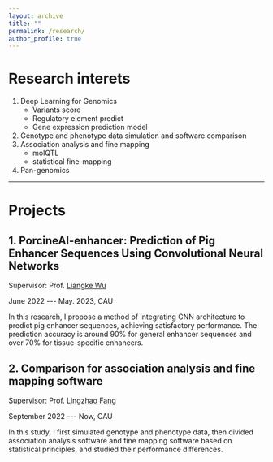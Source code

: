 ```yaml
---
layout: archive
title: ""
permalink: /research/
author_profile: true
---
```



# Research interets

1. Deep Learning for Genomics
   - Variants score
   - Regulatory element predict
   - Gene expression prediction model
2. Genotype and phenotype data simulation and software comparison
3. Association analysis and fine mapping
   - molQTL
   - statistical fine-mapping
4. Pan-genomics
---

# Projects

## 1. PorcineAI-enhancer: Prediction of Pig Enhancer Sequences Using Convolutional Neural Networks

Supervisor: Prof. [Liangke Wu](http://cast1.cau.edu.cn/art/2022/3/8/art_44918_1.html)

June 2022 --- May. 2023, CAU

In this research, I propose a method of integrating CNN architecture to predict pig enhancer sequences, achieving satisfactory performance. The prediction accuracy is around 90% for general enhancer sequences and over 70% for tissue-specific enhancers.

## 2. Comparison for association analysis and fine mapping software

Supervisor: Prof. [Lingzhao Fang](https://pure.au.dk/portal/en/persons/lingzhao-fang(4e548f18-1d3b-4395-b7ad-6c7b7d1d1f79).html)

September 2022 --- Now, CAU

In this study, I first simulated genotype and phenotype data, then divided association analysis software and fine mapping software based on statistical principles, and studied their performance differences.

